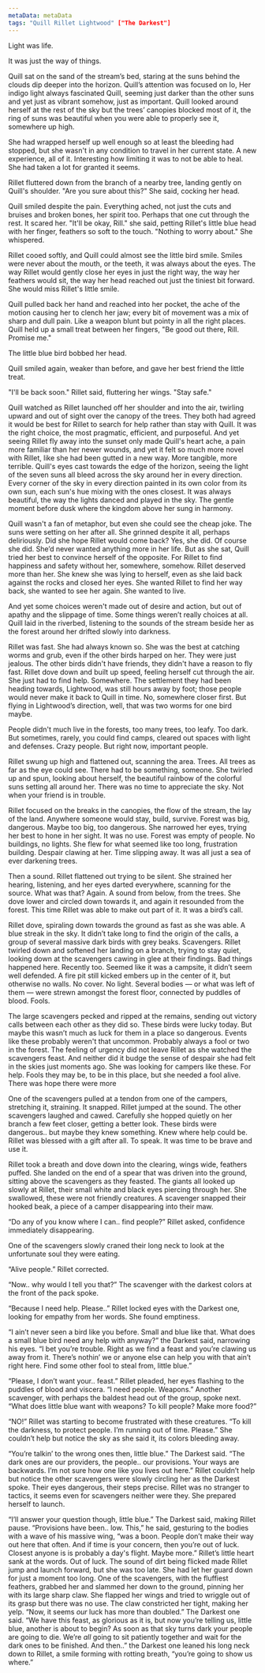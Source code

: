 ```yaml
---
metaData: metaData
tags: "Quill Rillet Lightwood" ["The Darkest"]
---
```


Light was life.

It was just the way of things.

Quill sat on the sand of the stream’s bed, staring at the suns behind the clouds dip deeper into the horizon. Quill’s attention was focused on Io, Her indigo light always fascinated Quill, seeming just darker than the other suns and yet just as vibrant somehow, just as important. Quill looked around herself at the rest of the sky but the trees’ canopies blocked most of it, the ring of suns was beautiful when you were able to properly see it, somewhere up high.

She had wrapped herself up well enough so at least the bleeding had stopped, but she wasn't in any condition to travel in her current state. A new experience, all of it. Interesting how limiting it was to not be able to heal. She had taken a lot for granted it seems.

Rillet fluttered down from the branch of a nearby tree, landing gently on Quill's shoulder. "Are you sure about this?" She said, cocking her head.

Quill smiled despite the pain. Everything ached, not just the cuts and bruises and broken bones, her spirit too. Perhaps that one cut through the rest. It scared her. "It'll be okay, Rill." she said, petting Rillet's little blue head with her finger, feathers so soft to the touch. "Nothing to worry about." She whispered.

Rillet cooed softly, and Quill could almost see the little bird smile. Smiles were never about the mouth, or the teeth, it was always about the eyes. The way Rillet would gently close her eyes in just the right way, the way her feathers would sit, the way her head reached out just the tiniest bit forward. She would miss Rillet's little smile.

Quill pulled back her hand and reached into her pocket, the ache of the motion causing her to clench her jaw; every bit of movement was a mix of sharp and dull pain. Like a weapon blunt but pointy in all the right places. Quill held up a small treat between her fingers, "Be good out there, Rill. Promise me."

The little blue bird bobbed her head.

Quill smiled again, weaker than before, and gave her best friend the little treat.

"I'll be back soon." Rillet said, fluttering her wings. "Stay safe."

Quill watched as Rillet launched off her shoulder and into the air, twirling upward and out of sight over the canopy of the trees. They both had agreed it would be best for Rillet to search for help rather than stay with Quill. It was the right choice, the most pragmatic, efficient, and purposeful. And yet seeing Rillet fly away into the sunset only made Quill's heart ache, a pain more familiar than her newer wounds, and yet it felt so much more novel with Rillet, like she had been gutted in a new way. More tangible, more terrible. Quill's eyes cast towards the edge of the horizon, seeing the light of the seven suns all bleed across the sky around her in every direction. Every corner of the sky in every direction painted in its own color from its own sun, each sun's hue mixing with the ones closest. It was always beautiful, the way the lights danced and played in the sky. The gentle moment before dusk where the kingdom above her sung in harmony.

Quill wasn't a fan of metaphor, but even she could see the cheap joke. The suns were setting on her after all. She grinned despite it all, perhaps deliriously. Did she hope Rillet would come back? Yes, she did. Of course she did. She’d never wanted anything more in her life. But as she sat, Quill tried her best to convince herself of the opposite. For Rillet to find happiness and safety without her, somewhere, somehow. Rillet deserved more than her. She knew she was lying to herself, even as she laid back against the rocks and closed her eyes. She wanted Rillet to find her way back, she wanted to see her again. She wanted to live.

And yet some choices weren't made out of desire and action, but out of apathy and the slippage of time. Some things weren’t really choices at all. Quill laid in the riverbed, listening to the sounds of the stream beside her as the forest around her drifted slowly into darkness.

Rillet was fast. She had always known so. She was the best at catching worms and grub, even if the other birds harped on her. They were just jealous. The other birds didn't have friends, they didn't have a reason to fly fast. Rillet dove down and built up speed, feeling herself cut through the air. She just had to find help. Somewhere. The settlement they had been heading towards, Lightwood, was still hours away by foot; those people would never make it back to Quill in time. No, somewhere closer first. But flying in Lightwood’s direction, well, that was two worms for one bird maybe.

People didn't much live in the forests, too many trees, too leafy. Too dark. But sometimes, rarely, you could find camps, cleared out spaces with light and defenses. Crazy people. But right now, important people.

Rillet swung up high and flattened out, scanning the area. Trees. All trees as far as the eye could see. There had to be something, someone. She twirled up and spun, looking about herself, the beautiful rainbow of the colorful suns setting all around her. There was no time to appreciate the sky. Not when your friend is in trouble.

Rillet focused on the breaks in the canopies, the flow of the stream, the lay of the land. Anywhere someone would stay, build, survive. Forest was big, dangerous. Maybe too big, too dangerous. She narrowed her eyes, trying her best to hone in her sight. It was no use. Forest was empty of people. No buildings, no lights. She flew for what seemed like too long, frustration building. Despair clawing at her. Time slipping away. It was all just a sea of ever darkening trees.

Then a sound. Rillet flattened out trying to be silent. She strained her hearing, listening, and her eyes darted everywhere, scanning for the source. What was that? Again. A sound from below, from the trees. She dove lower and circled down towards it, and again it resounded from the forest. This time Rillet was able to make out part of it. It was a bird’s call.

Rillet dove, spiraling down towards the ground as fast as she was able. A blue streak in the sky. It didn’t take long to find the origin of the calls, a group of several massive dark birds with grey beaks. Scavengers. Rillet twirled down and softened her landing on a branch, trying to stay quiet, looking down at the scavengers cawing in glee at their findings. Bad things happened here. Recently too. Seemed like it was a campsite, it didn’t seem well defended. A fire pit still kicked embers up in the center of it, but otherwise no walls. No cover. No light. Several bodies — or what was left of them — were strewn amongst the forest floor, connected by puddles of blood. Fools.

The large scavengers pecked and ripped at the remains, sending out victory calls between each other as they did so. These birds were lucky today. But maybe this wasn’t much as luck for them in a place so dangerous. Events like these probably weren't that uncommon. Probably always a fool or two in the forest. The feeling of urgency did not leave Rillet as she watched the scavengers feast. And neither did it budge the sense of despair she had felt in the skies just moments ago. She was looking for campers like these. For help. Fools they may be, to be in this place, but she needed a fool alive. There was hope there were more

One of the scavengers pulled at a tendon from one of the campers, stretching it, straining. It snapped. Rillet jumped at the sound. The other scavengers laughed and cawed. Carefully she hopped quietly on her branch a few feet closer, getting a better look. These birds were dangerous.. but maybe they knew something. Knew where help could be. Rillet was blessed with a gift after all. To speak. It was time to be brave and use it.

Rillet took a breath and dove down into the clearing, wings wide, feathers puffed. She landed on the end of a spear that was driven into the ground, sitting above the scavengers as they feasted. The giants all looked up slowly at Rillet, their small white and black eyes piercing through her. She swallowed, these were not friendly creatures. A scavenger snapped their hooked beak, a piece of a camper disappearing into their maw.

“Do any of you know where I can.. find people?” Rillet asked, confidence immediately disappearing.

One of the scavengers slowly craned their long neck to look at the unfortunate soul they were eating.

“Alive people.” Rillet corrected.

“Now.. why would I tell you that?” The scavenger with the darkest colors at the front of the pack spoke.

“Because I need help. Please..” Rillet locked eyes with the Darkest one, looking for empathy from her words. She found emptiness.

“I ain’t never seen a bird like you before. Small and blue like that. What does a small blue bird need any help with anyway?” the Darkest said, narrowing his eyes. “I bet you’re trouble. Right as we find a feast and you’re clawing us away from it. There’s nothin’ we or anyone else can help you with that ain’t right here. Find some other fool to steal from, little blue.”

“Please, I don’t want your.. feast.” Rillet pleaded, her eyes flashing to the puddles of blood and viscera. “I need people. Weapons.”
Another scavenger, with perhaps the baldest head out of the group, spoke next. “What does little blue want with weapons? To kill people? Make more food?”

“NO!” Rillet was starting to become frustrated with these creatures. “To kill the darkness, to protect people. I’m running out of time. Please.” She couldn’t help but notice the sky as she said it, its colors bleeding away.

“You’re talkin’ to the wrong ones then, little blue.” The Darkest said. “The dark ones are our providers, the people.. our provisions. Your ways are backwards. I’m not sure how one like you lives out here.”
Rillet couldn’t help but notice the other scavengers were slowly circling her as the Darkest spoke. Their eyes dangerous, their steps precise. Rillet was no stranger to tactics, it seems even for scavengers neither were they. She prepared herself to launch.

“I’ll answer your question though, little blue.” The Darkest said, making Rillet pause. “Provisions have been.. low. This,” he said, gesturing to the bodies with a wave of his massive wing, “was a boon. People don’t make their way out here that often. And if time is your concern, then you’re out of luck. Closest anyone is is probably a day's flight. Maybe more.”
Rillet’s little heart sank at the words. Out of luck. The sound of dirt being flicked made Rillet jump and launch forward, but she was too late. She had let her guard down for just a moment too long. One of the scavengers, with the fluffiest feathers, grabbed her and slammed her down to the ground, pinning her with its large sharp claw. She flapped her wings and tried to wriggle out of its grasp but there was no use. The claw constricted her tight, making her yelp.
“Now, it seems *our* luck has more than doubled.” The Darkest one said. “We have this feast, as glorious as it is, but now you’re telling us, little blue, another is about to begin? As soon as that sky turns dark your people are going to die. We’re *all* going to sit patiently together and wait for the dark ones to be finished. And then..” the Darkest one leaned his long neck down to Rillet, a smile forming with rotting breath, “you’re going to show us where.”